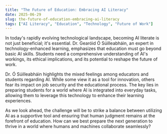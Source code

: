```yaml
---
title: "The Future of Education: Embracing AI Literacy"
date: 2025-06-29
slug: the-future-of-education-embracing-ai-literacy
tags: ["AI Literacy", "Education", "Technology", "Future of Work"]
---
```


In today's rapidly evolving technological landscape, becoming AI literate is not just beneficial; it's essential. Dr. Gearóid Ó Súilleabháin, an expert in technology-enhanced learning, emphasizes that education must go beyond basic AI skills. Students need a comprehensive understanding of AI's workings, its ethical implications, and its potential to reshape the future of work.

Dr. Ó Súilleabháin highlights the mixed feelings among educators and students regarding AI. While some view it as a tool for innovation, others fear its impact on job security and the educational process. The key lies in preparing students for a world where AI is integrated into everyday tasks, allowing them to leverage this technology to enhance their learning experiences.

As we look ahead, the challenge will be to strike a balance between utilizing AI as a supportive tool and ensuring that human judgment remains at the forefront of education. How can we best prepare the next generation to thrive in a world where humans and machines collaborate seamlessly?